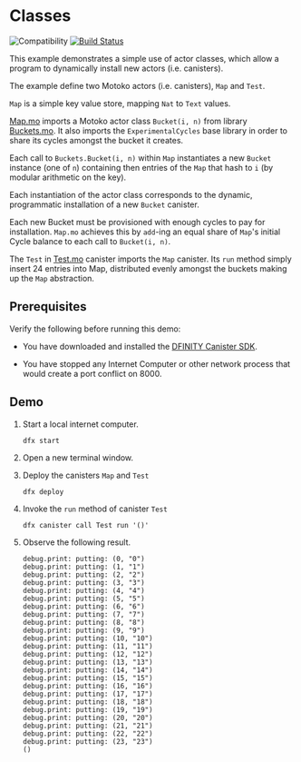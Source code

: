 # Classes

![Compatibility](https://img.shields.io/badge/compatibility-0.7.0-blue)
[![Build Status](https://github.com/dfinity/examples/workflows/motoko-echo-example/badge.svg)](https://github.com/dfinity/examples/actions?query=workflow%3Amotoko-echo-example)

This example demonstrates a simple use of actor classes, which allow a program to dynamically install new actors (i.e. canisters).

The example define two Motoko actors (i.e. canisters), `Map` and `Test`.

`Map` is a simple key value store, mapping `Nat` to `Text` values.

[Map.mo](./src/map/Map.mo) imports a Motoko actor class `Bucket(i, n)`
from library [Buckets.mo](./src/map/Buckets.mo).
It also imports the `ExperimentalCycles` base library in order to share its
cycles amongst the bucket it creates.

Each call to `Buckets.Bucket(i, n)` within `Map` instantiates a new
`Bucket` instance (one of `n`)
containing then entries of the `Map` that hash to `i` (by modular arithmetic on the key).

Each instantiation of the actor class corresponds to the dynamic, programmatic installation of a new `Bucket` canister.

Each new Bucket must be provisioned with enough cycles to pay for installation.
`Map.mo` achieves this by `add`-ing an equal share of `Map`'s initial Cycle balance to each call to `Bucket(i, n)`.

The `Test` in [Test.mo](./src/test/Test.mo) canister imports the `Map` canister.
Its `run` method simply insert 24 entries into Map, distributed evenly amongst the buckets making up the `Map` abstraction.

## Prerequisites

Verify the following before running this demo:

*  You have downloaded and installed the [DFINITY Canister
   SDK](https://sdk.dfinity.org).

*  You have stopped any Internet Computer or other network process that would
   create a port conflict on 8000.

## Demo

1. Start a local internet computer.

   ```text
   dfx start
   ```

2. Open a new terminal window.

3. Deploy the canisters `Map` and `Test`

   ```text
   dfx deploy
   ```

4. Invoke the `run` method of canister `Test`

   ```text
   dfx canister call Test run '()'
   ```

5. Observe the following result.

   ```text
   debug.print: putting: (0, "0")
   debug.print: putting: (1, "1")
   debug.print: putting: (2, "2")
   debug.print: putting: (3, "3")
   debug.print: putting: (4, "4")
   debug.print: putting: (5, "5")
   debug.print: putting: (6, "6")
   debug.print: putting: (7, "7")
   debug.print: putting: (8, "8")
   debug.print: putting: (9, "9")
   debug.print: putting: (10, "10")
   debug.print: putting: (11, "11")
   debug.print: putting: (12, "12")
   debug.print: putting: (13, "13")
   debug.print: putting: (14, "14")
   debug.print: putting: (15, "15")
   debug.print: putting: (16, "16")
   debug.print: putting: (17, "17")
   debug.print: putting: (18, "18")
   debug.print: putting: (19, "19")
   debug.print: putting: (20, "20")
   debug.print: putting: (21, "21")
   debug.print: putting: (22, "22")
   debug.print: putting: (23, "23")
   ()
   ```
